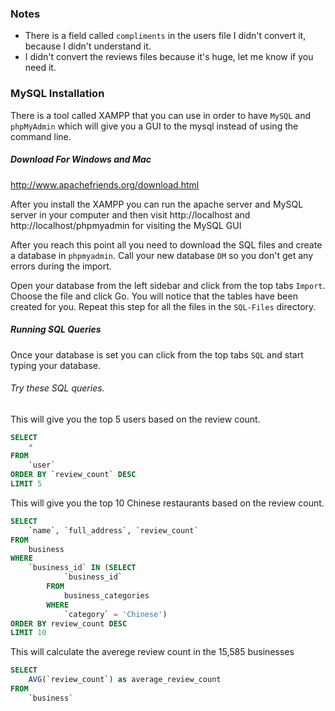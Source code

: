 ### Notes

* There is a field called `compliments` in the users file I didn't convert it, because I didn't understand it. 
* I didn't convert the reviews files because it's huge, let me know if you need it.


### MySQL Installation 

There is a tool called XAMPP that you can use in order to have `MySQL` and `phpMyAdmin` which will give you a GUI to the mysql instead of using the command line.

##### Download For Windows and Mac
http://www.apachefriends.org/download.html

After you install the XAMPP you can run the apache server and MySQL server in your computer and then visit http://localhost and http://localhost/phpmyadmin for visiting the MySQL GUI

After you reach this point all you need to download the SQL files and create a database in `phpmyadmin`. Call your new database `DM` so you don't get any errors during the import. 

Open your database from the left sidebar and click from the top tabs `Import`. Choose the file and click Go. You will notice that the tables have been created for you. Repeat this step for all the files in the `SQL-Files` directory.

##### Running SQL Queries
Once your database is set you can click from the top tabs `SQL` and start typing your database. 

###### Try these SQL queries.

This will give you the top 5 users based on the review count.
```SQL
SELECT 
    *
FROM
    `user`
ORDER BY `review_count` DESC
LIMIT 5
```

This will give you the top 10 Chinese restaurants based on the review count.
```SQL
SELECT 
    `name`, `full_address`, `review_count`
FROM
    business
WHERE
    `business_id` IN (SELECT 
            `business_id`
        FROM
            business_categories
        WHERE
            `category` = 'Chinese')
ORDER BY review_count DESC
LIMIT 10
```

This will calculate the averege review count in the 15,585 businesses
```SQL
SELECT 
    AVG(`review_count`) as average_review_count
FROM
    `business`
```
